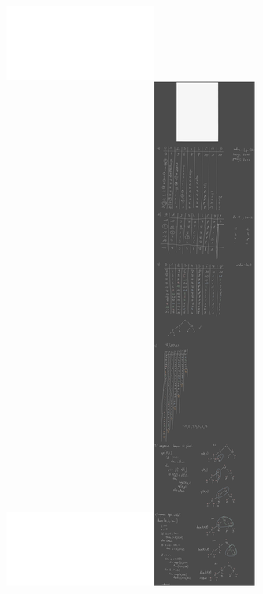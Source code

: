 ![](/Notatki/Semestr%204/Algorytmy%20i%20złożoność%20obliczeniowa/Ćwiczenia/Ćwiczenie%203/azo_cw_kopiec.pdf)![](/Notatki/Semestr%204/Algorytmy%20i%20złożoność%20obliczeniowa/Ćwiczenia/Ćwiczenie%203/cwmat_02_kopiec.pdf)![](/Notatki/Semestr%204/Algorytmy%20i%20złożoność%20obliczeniowa/Ćwiczenia/Ćwiczenie%203/Drawing%202024-03-14%2014.33.55.excalidraw.svg)